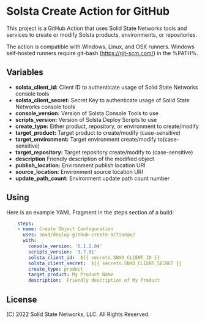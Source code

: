 # Solsta Create Action for GitHub

This project is a GitHub Action that uses Solid State Networks tools and services to create or modify Solsta products, environments, or repositories.

The action is compatible with Windows, Linux, and OSX runners.  Windows self-hosted runners require git-bash (https://git-scm.com/) in the %PATH%.

## Variables

* **solsta_client_id:** Client ID to authenticate usage of Solid State Networks console tools
* **solsta_client_secret:** Secret Key to authenticate usage of Solid State Networks console tools
* **console_version:** Version of Solsta Console Tools to use
* **scripts_version:** Version of Solsta Deploy Scripts to use
* **create_type:**  Either product, repository, or environment to create/modify 
* **target_product:**  Target product to create/modify (case-sensitive)
* **target_environment:**  Target environment create/modify to(case-sensitive)
* **target_repository:**  Target repository create/modify to (case-sensitive)
* **description**  Friendly description of the modified object
* **publish_location:**  Environment publish location URI
* **source_location:**  Environment source location URI
* **update_path_count:**  Environment update path count number

## Using

Here is an example YAML Fragment in the steps section of a build:

```yaml
    steps:
    - name: Create Object Configuration
      uses: snxd/deploy-github-create-action@v2
      with:
        console_version: '6.1.2.84'
        scripts_version: '3.7.31'
        solsta_client_id:  ${{ secrets.SNXD_CLIENT_ID }}
        solsta_client_secret:  ${{ secrets.SNXD_CLIENT_SECRET }}
        create_type: product 
        target_product: My Product Name
        description:  Friendly description of My Product
```

## License
(C) 2022 Solid State Networks, LLC.  All Rights Reserved.
